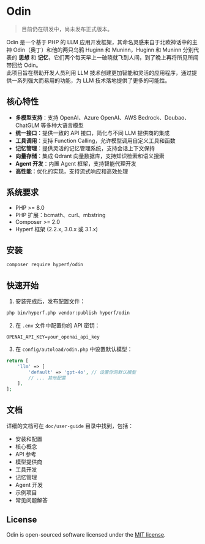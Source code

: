 # Odin

> 目前仍在研发中，尚未发布正式版本。

Odin 是一个基于 PHP 的 LLM 应用开发框架，其命名灵感来自于北欧神话中的主神 Odin（奥丁）和他的两只乌鸦 Huginn 和 Muninn，Huginn 和 Muninn 分别代表的 **思想** 和 **记忆**，它们两个每天早上一破晓就飞到人间，到了晚上再将所见所闻带回给 Odin。    
此项目旨在帮助开发人员利用 LLM 技术创建更加智能和灵活的应用程序，通过提供一系列强大而易用的功能，为 LLM 技术落地提供了更多的可能性。

## 核心特性

- **多模型支持**：支持 OpenAI、Azure OpenAI、AWS Bedrock、Doubao、ChatGLM 等多种大语言模型
- **统一接口**：提供一致的 API 接口，简化与不同 LLM 提供商的集成
- **工具调用**：支持 Function Calling，允许模型调用自定义工具和函数
- **记忆管理**：提供灵活的记忆管理系统，支持会话上下文保持
- **向量存储**：集成 Qdrant 向量数据库，支持知识检索和语义搜索
- **Agent 开发**：内置 Agent 框架，支持智能代理开发
- **高性能**：优化的实现，支持流式响应和高效处理

## 系统要求

- PHP >= 8.0
- PHP 扩展：bcmath、curl、mbstring
- Composer >= 2.0
- Hyperf 框架 (2.2.x, 3.0.x 或 3.1.x)

## 安装

```bash
composer require hyperf/odin
```

## 快速开始

1. 安装完成后，发布配置文件：

```bash
php bin/hyperf.php vendor:publish hyperf/odin
```

2. 在 `.env` 文件中配置你的 API 密钥：

```
OPENAI_API_KEY=your_openai_api_key
```

3. 在 `config/autoload/odin.php` 中设置默认模型：

```php
return [
    'llm' => [
        'default' => 'gpt-4o', // 设置你的默认模型
        // ... 其他配置
    ],
];
```

## 文档

详细的文档可在 `doc/user-guide` 目录中找到，包括：
- 安装和配置
- 核心概念
- API 参考
- 模型提供商
- 工具开发
- 记忆管理
- Agent 开发
- 示例项目
- 常见问题解答

## License

Odin is open-sourced software licensed under the [MIT license](https://github.com/hyperf/odin/blob/master/LICENSE).